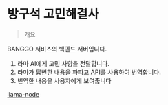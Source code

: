 # 방구석 고민해결사

> 개요

BANGGO 서비스의 백엔드 서버입니다.

1. 라마 AI에게 고민 사항을 전달합니다.
2. 라마가 답변한 내용을 파파고 API를 사용하여 번역합니다.
3. 번역한 내용을 사용자에게 보여줍니다

[llama-node](https://www.npmjs.com/package/llama-node)